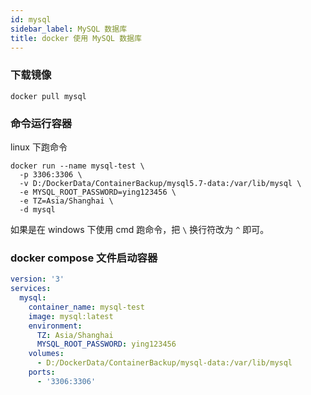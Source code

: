 ```yaml
---
id: mysql
sidebar_label: MySQL 数据库
title: docker 使用 MySQL 数据库
---
```


### 下载镜像

```shell
docker pull mysql
```

### 命令运行容器

linux 下跑命令

```shell
docker run --name mysql-test \
  -p 3306:3306 \
  -v D:/DockerData/ContainerBackup/mysql5.7-data:/var/lib/mysql \
  -e MYSQL_ROOT_PASSWORD=ying123456 \
  -e TZ=Asia/Shanghai \
  -d mysql
```

如果是在 windows 下使用 cmd 跑命令，把 `\` 换行符改为 `^` 即可。

### docker compose 文件启动容器

```yml
version: '3'
services:
  mysql:
    container_name: mysql-test
    image: mysql:latest
    environment:
      TZ: Asia/Shanghai
      MYSQL_ROOT_PASSWORD: ying123456
    volumes:
      - D:/DockerData/ContainerBackup/mysql-data:/var/lib/mysql
    ports:
      - '3306:3306'
```
